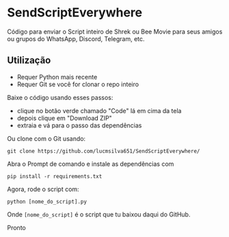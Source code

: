 # SendScriptEverywhere

Código para enviar o Script inteiro de Shrek ou Bee Movie para seus amigos ou grupos do WhatsApp, Discord, Telegram, etc.

## Utilização
- Requer Python mais recente
- Requer Git se você for clonar o repo inteiro

Baixe o código usando esses passos:
- clique no botão verde chamado "Code" lá em cima da tela
- depois clique em "Download ZIP"
- extraia e vá para o passo das dependências

Ou clone com o Git usando:
```
git clone https://github.com/lucmsilva651/SendScriptEverywhere/
```

Abra o Prompt de comando e instale as dependências com
```
pip install -r requirements.txt
```
Agora, rode o script com:
```
python [nome_do_script].py
```
Onde `[nome_do_script]` é o script que tu baixou daqui do GitHub.

Pronto
